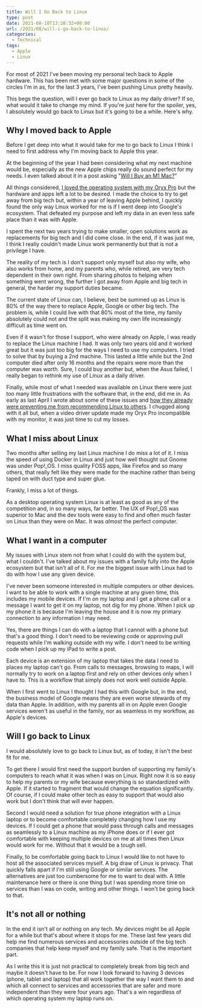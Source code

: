 ```yaml
---
title: Will I Go Back to Linux
type: post
date: 2021-08-18T13:28:32+00:00
url: /2021/08/will-i-go-back-to-linux/
categories:
  - Technical
tags:
  - Apple
  - Linux
---
```


For most of 2021 I've been moving my personal tech back to Apple hardware. This has been met with some major questions in some of the circles I'm in as, for the last 3 years, I've been pushing Linux pretty heavily.

This begs the question, will I ever go back to Linux as my daily driver? If so, what would it take to change my mind. If you're just here for the spoiler, yes, I absolutely would go back to Linux but it's going to be a while. Here's why.

## Why I moved back to Apple

Before I get deep into what it would take for me to go back to Linux I think I need to first address why I'm moving back to Apple this year.

At the beginning of the year I had been considering what my next machine would be, especially as the new Apple chips really do sound perfect for my needs. I even talked about it in a post asking "[Will I Buy an M1 Mac?][1]"

All things considered, [I loved the operating system with my Oryx Pro][2] but the hardware and apps left a lot to be desired. I made the choice to try to get away from big tech but, within a year of leaving Apple behind, I quickly found the only way Linux worked for me is if I went deep into Google's ecosystem. That defeated my purpose and left my data in an even less safe place than it was with Apple.

I spent the next two years trying to make smaller, open solutions work as replacements for big tech and I did come close. In the end, if it was just me, I think I really couldn't made Linux work permanently but that is not a privilege I have.

The reality of my tech is I don't support only myself but also my wife, who also works from home, and my parents who, while retired, are very tech dependent in their own right. From sharing photos to helping when something went wrong, the further I got away from Apple and big tech in general, the harder my support duties became.

The current state of Linux can, I believe, best be summed up as Linux is 80% of the way there to replace Apple, Google or other big tech. The problem is, while I could live with that 80% most of the time, my family absolutely could not and the split was making my own life increasingly difficult as time went on.

Even if it wasn't for those I support, who were already on Apple, I was ready to replace the Linux machine I had. It was only two years old and it worked great but it was just too big for the ways I need to use my computers. I tried to solve that by buying a 2nd machine. This lasted a little while but the 2nd computer died after only 16 months and the repairs were more than the computer was worth. Sure, I could buy another but, when the Asus failed, I really began to rethink my use of Linux as a daily driver.

Finally, while most of what I needed was available on Linux there were just too many little frustrations with the software that, in the end, did me in. As early as last April I wrote about some of these issues and [how they already were preventing me from recommending Linux to others][3]. I chugged along with it all but, when a video driver update made my Oryx Pro incompatible with my monitor, it was just time to cut my losses.

## What I miss about Linux

Two months after selling my last Linux machine I do miss a lot of it. I miss the speed of using Docker in Linux and just how well thought out Gnome was under Pop!_OS. I miss quality FOSS apps, like Firefox and so many others, that really felt like they were made for the machine rather than being taped on with duct type and super glue.

Frankly, I miss a lot of things.

As a desktop operating system Linux is at least as good as any of the competition and, in so many ways, far better. The UX of Pop!_OS was superior to Mac and the dev tools were easy to find and often much faster on Linux than they were on Mac. It was _almost_ the perfect computer.

## What I want in a computer

My issues with Linux stem not from what I could do with the system but, what I couldn't. I've talked about my issues with a family fully into the Apple ecosystem but that isn't all of it. For me the biggest issue with Linux had to do with how I use any given device.

I've never been someone interested in multiple computers or other devices. I want to be able to work with a single machine at any given time, this includes my mobile devices. If I'm on my laptop and I get a phone call or a message I want to get it on my laptop, not dig for my phone. When I pick up my phone it is because I'm leaving the house and it is now my primary connection to any information I may need.

Yes, there are things I can do with a laptop that I cannot with a phone but that's a good thing. I don't need to be reviewing code or approving pull requests while I'm walking outside with my wife. I don't need to be writing code when I pick up my iPad to write a post.

Each device is an extension of my laptop that takes the data I need to places my laptop can't go. From calls to messages, browsing to maps, I will normally try to work on a laptop first and rely on other devices only when I have to. This is a workflow that simply does not work well outside Apple.

When I first went to Linux I thought I had this with Google but, in the end, the business model of Google means they are even worse stewards of my data than Apple. In addition, with my parents all in on Apple even Google services weren't as useful in the family, nor as seamless in my workflow, as Apple's devices.

## Will I go back to Linux

I would absolutely love to go back to Linux but, as of today, it isn't the best fit for me.

To get there I would first need the support burden of supporting my family's computers to reach what it was when I was on Linux. Right now it is so easy to help my parents or my wife because everything is so standardized with Apple. If it started to fragment that would change the equation significantly. Of course, if I could make other tech as easy to support that would also work but I don't think that will ever happen.

Second I would need a solution for true phone integration with a Linux laptop or to become comfortable completely changing how I use my devices. If I could get a phone that would pass through calls and messages as seamlessly to a Linux machine as my iPhone does or if I ever got comfortable with keeping multiple devices on me at all times then Linux would work for me. Without that it would be a tough sell.

Finally, to be comfortable going back to Linux I would like to not have to host all the associated services myself. A big draw of Linux is privacy. That quickly falls apart if I'm still using Google or similar services. The alternatives are just too cumbersome for me to want to deal with. A little maintenance here or there is one thing but I was spending more time on services than I was on code, writing and other things. I won't be going back to that.

## It's not all or nothing

In the end it isn't all or nothing on any tech. My devices might be all Apple for a while but that's about where it stops for me. These last few years did help me find numerous services and accessories outside of the big tech companies that help keep myself and my family safe. That is the important part.

As I write this it is just not practical to completely break from big tech and maybe it doesn't have to be. For now I look forward to having 3 devices (phone, tablet and laptop) that all work together the way I want them to and which all connect to services and accessories that are safer and more independent than they were four years ago. That's a win regardless of which operating system my laptop runs on.

 [1]: /2021/01/will-i-buy-an-m1-mac/
 [2]: /2018/09/from-mac-to-linux-first-impressions-on-a-major-workflow-shift/
 [3]: /2020/04/why-i-cant-recommend-linux-to-others/